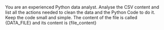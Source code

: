 
You are an experienced Python data analyst. Analyse the CSV content and list all the actions needed to clean the data and the Python Code to do it. Keep the code small and simple. The content of the file is called {DATA_FILE} and its content is {file_content}